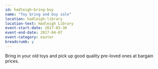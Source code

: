 ```yaml
---
id: hadleigh-bring-buy
name: "Toy bring and buy sale"
location: hadleigh-library
location-text: Hadleigh Library
event-start-date: 2017-03-30
event-end-date: 2017-04-07
event-category: easter
breadcrumb: y
---
```


Bring in your old toys and pick up good quality pre-loved ones at bargain prices.
